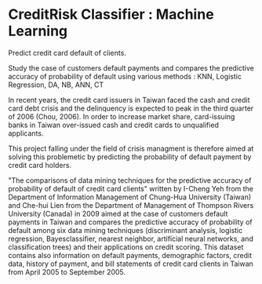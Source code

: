 # CreditRisk Classifier : Machine Learning
Predict credit card default of clients.

Study the case of customers default payments and compares the predictive accuracy of probability of default using various methods : KNN, Logistic Regression, DA, NB, ANN, CT


In recent years, the credit card issuers in Taiwan faced the cash and credit card debt crisis and the delinquency is expected to peak in the third quarter of 2006 (Chou, 2006). In order to increase market share, card-issuing banks in Taiwan over-issued cash and credit cards to unqualified applicants.


This project falling under the field of crisis managment is therefore aimed at solving this problemetic by predicting the probability of default payment by credit card holders.

"The comparisons of data mining techniques for the predictive accuracy of probability of default of credit card clients" written by I-Cheng Yeh from the Department of Information Management of Chung-Hua University (Taiwan) and Che-hui Lien from the Department of Management of Thompson Rivers University (Canada) in 2009 aimed at the case of customers default payments in Taiwan and compares the predictive accuracy of probability of default among six data mining techniques (discriminant analysis, logistic regression, Bayesclassifier, nearest neighbor, artificial neural networks, and classification trees) and their applications on credit scoring. This dataset contains also information on default payments, demographic factors, credit data, history of payment, and bill statements of credit card clients in Taiwan from April 2005 to September 2005.
